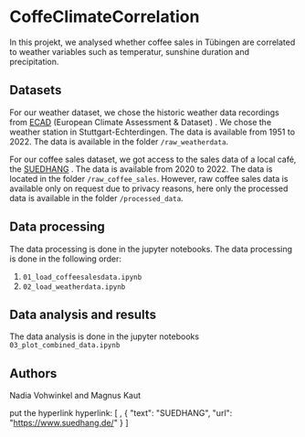 # CoffeClimateCorrelation

In this projekt, we analysed whether coffee sales in Tübingen are correlated to weather variables such as temperatur, sunshine duration and precipitation.

## Datasets
For our weather dataset, we chose the historic weather data recordings from [ECAD](https://www.ecad.eu/) (European Climate Assessment & Dataset) . We chose the weather station in Stuttgart-Echterdingen. The data is available from 1951 to 2022. The data is available in the folder `/raw_weatherdata`. 

For our coffee sales dataset, we got access to the sales data of a local café, the [SUEDHANG](https://www.suedhang.org/) . The data is available from 2020 to 2022. The data is located in the folder `/raw_coffee_sales`. However, raw coffee sales data is available only on request due to privacy reasons, here only the processed data is available in the folder `/processed_data`.


## Data processing
The data processing is done in the jupyter notebooks. The data processing is done in the following order:

1. `01_load_coffeesalesdata.ipynb`
2. `02_load_weatherdata.ipynb`


## Data analysis and results
The data analysis is done in the jupyter notebooks `03_plot_combined_data.ipynb`

## Authors
Nadia Vohwinkel and Magnus Kaut

put the hyperlink 
hyperlink: [
    ,
    {
        "text": "SUEDHANG",
        "url": "https://www.suedhang.de/"
    }
    ]

